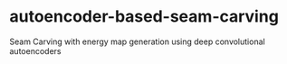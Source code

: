 # autoencoder-based-seam-carving
Seam Carving with energy map generation using deep convolutional autoencoders
